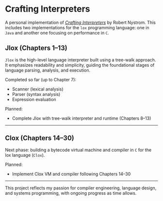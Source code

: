 # Crafting Interpreters

A personal implementation of [*Crafting Interpreters*](https://craftinginterpreters.com/) by Robert Nystrom. This includes two implementations for the `lox` programming language: one in `Java` and another one focusing on performance in `C`. 

## Jlox (Chapters 1–13)

`Jlox` is the high-level language interpreter built using a tree-walk approach. It emphasizes readability and simplicity, guiding the foundational stages of language parsing, analysis, and execution.

Completed so far (up to Chapter 7):
- Scanner (lexical analysis)
- Parser (syntax analysis)
- Expression evaluation

Planned:
- Complete Jlox with tree-walk interpreter and runtime (Chapters 8–13)

---

## Clox (Chapters 14–30)

Next phase: building a bytecode virtual machine and compiler in `C` for the lox language (`Clox`).

Planned:
- Implement Clox VM and compiler following Chapters 14–30

---

This project reflects my passion for compiler engineering, language design, and systems programming, with ongoing progress as time allows.
